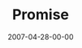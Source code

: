 ---
layout: message
category: message
series: "Ghost"
title: "Promise"
date: 2007-04-28-00-00
message_id: 21
audio: "http://s3.amazonaws.com/crossroads-media/message/audio/Ghost_04_Promise_04-29-07_wells.mp3"
audio-duration: "25:02"
explicit: false
---